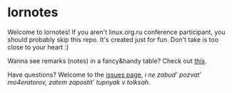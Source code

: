 lornotes
========

Welcome to lornotes! If you aren't linux.org.ru conference participant, you should probably skip this repo. It's created just for fun. Don't take is too close to your heart :)

Wanna see remarks (notes) in a fancy&handy table? Check out <a href="https://cdn.rawgit.com/xdevelnet-inc/lornotes/master/user.remarks.html">this</a>.

Have questions? Welcome to the <a href="https://github.com/xdevelnet-inc/lornotes/issues">issues page</a>, <i>i ne zabud' pozvat' mo4eratorov, zatem zapostit' tupnyak v tolksah</i>.
